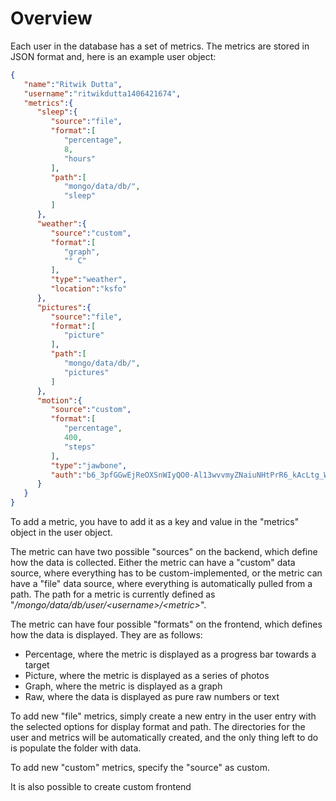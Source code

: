 # Overview

Each user in the database has a set of metrics. The metrics are stored in JSON format and, here is an example user object:

```JSON
{  
   "name":"Ritwik Dutta",
   "username":"ritwikdutta1406421674",
   "metrics":{  
      "sleep":{  
         "source":"file",
         "format":[  
            "percentage",
            8,
            "hours"
         ],
         "path":[  
            "mongo/data/db/",
            "sleep"
         ]
      },
      "weather":{  
         "source":"custom",
         "format":[  
            "graph",
            "° C"
         ],
         "type":"weather",
         "location":"ksfo"
      },
      "pictures":{  
         "source":"file",
         "format":[  
            "picture"
         ],
         "path":[  
            "mongo/data/db/",
            "pictures"
         ]
      },
      "motion":{  
         "source":"custom",
         "format":[  
            "percentage",
            400,
            "steps"
         ],
         "type":"jawbone",
         "auth":"b6_3pfGGwEjReOXSnWIyQO0-Al13wvvmyZNaiuNHtPrR6_kAcLtg_W1PaWiav9FR8EvaJSumcI0GoYT-V9UbpVECdgRlo_GULMgGZS0EumxrKbZFiOmnmAPChBPDZ5JP"
      }
   }
}
```

To add a metric, you have to add it as a key and value in the "metrics" object in the user object. 

The metric can have two possible "sources" on the backend, which define how the data is collected. Either the metric can have a "custom" data source, where everything has to be custom-implemented, or the metric can have a "file" data source, where everything is automatically pulled from a path. The path for a metric is currently defined as "*/mongo/data/db/user/<username\>/<metric\>*".

The metric can have four possible "formats" on the frontend, which defines how the data is displayed. They are as follows:

 - Percentage, where the metric is displayed as a progress bar towards a target
 - Picture, where the metric is displayed as a series of photos
 - Graph, where the metric is displayed as a graph
 - Raw, where the data is displayed as pure raw numbers or text


To add new "file" metrics, simply create a new entry in the user entry with the selected options for display format and path. The directories for the user and metrics will be automatically created, and the only thing left to do is populate the folder with data. 

To add new "custom" metrics, specify the "source" as custom. 

It is also possible to create custom frontend 
